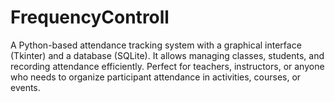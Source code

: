 # FrequencyControll
A Python-based attendance tracking system with a graphical interface (Tkinter) and a database (SQLite). It allows managing classes, students, and recording attendance efficiently. Perfect for teachers, instructors, or anyone who needs to organize participant attendance in activities, courses, or events.
